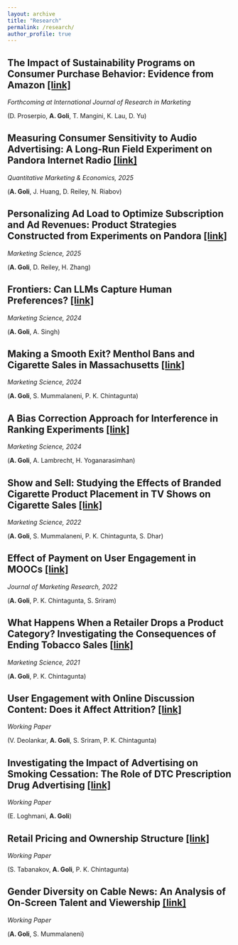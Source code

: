 ```yaml
---
layout: archive
title: "Research"
permalink: /research/
author_profile: true
---
```

The Impact of Sustainability Programs on Consumer Purchase Behavior: Evidence from Amazon [[link]](https://papers.ssrn.com/sol3/papers.cfm?abstract_id=5045830)  
-----  
*Forthcoming at International Journal of Research in Marketing*  

(D. Proserpio, **A. Goli**, T. Mangini, K. Lau, D. Yu)  

Measuring Consumer Sensitivity to Audio Advertising: A Long-Run Field Experiment on Pandora Internet Radio [[link]](https://papers.ssrn.com/sol3/papers.cfm?abstract_id=3166676)  
-----  
*Quantitative Marketing & Economics, 2025*  

(**A. Goli**, J. Huang, D. Reiley, N. Riabov)  

Personalizing Ad Load to Optimize Subscription and Ad Revenues: Product Strategies Constructed from Experiments on Pandora [[link]](https://papers.ssrn.com/sol3/papers.cfm?abstract_id=3874243)  
-----  
*Marketing Science, 2025*  

(**A. Goli**, D. Reiley, H. Zhang)  

Frontiers: Can LLMs Capture Human Preferences? [[link]](https://papers.ssrn.com/sol3/papers.cfm?abstract_id=4437617)  
-----  
*Marketing Science, 2024*  

(**A. Goli**, A. Singh)  

Making a Smooth Exit? Menthol Bans and Cigarette Sales in Massachusetts [[link]](https://papers.ssrn.com/sol3/papers.cfm?abstract_id=4169265)  
-----  
*Marketing Science, 2024*  

(**A. Goli**, S. Mummalaneni, P. K. Chintagunta)  

A Bias Correction Approach for Interference in Ranking Experiments [[link]](https://papers.ssrn.com/sol3/papers.cfm?abstract_id=4021266)  
-----  
*Marketing Science, 2024*  

(**A. Goli**, A. Lambrecht, H. Yoganarasimhan)  

Show and Sell: Studying the Effects of Branded Cigarette Product Placement in TV Shows on Cigarette Sales [[link]](https://papers.ssrn.com/sol3/papers.cfm?abstract_id=3871361)  
-----  
*Marketing Science, 2022*  

(**A. Goli**, S. Mummalaneni, P. K. Chintagunta, S. Dhar)  

Effect of Payment on User Engagement in MOOCs [[link]](https://papers.ssrn.com/sol3/papers.cfm?abstract_id=3414406)  
-----  
*Journal of Marketing Research, 2022*  

(**A. Goli**, P. K. Chintagunta, S. Sriram)  

What Happens When a Retailer Drops a Product Category? Investigating the Consequences of Ending Tobacco Sales [[link]](https://papers.ssrn.com/sol3/papers.cfm?abstract_id=3232580)  
-----  
*Marketing Science, 2021*  

(**A. Goli**, P. K. Chintagunta)  


User Engagement with Online Discussion Content: Does it Affect Attrition? [[link]](https://papers.ssrn.com/sol3/papers.cfm?abstract_id=4755183)  
-----  
*Working Paper*  

(V. Deolankar, **A. Goli**, S. Sriram, P. K. Chintagunta)  

Investigating the Impact of Advertising on Smoking Cessation: The Role of DTC Prescription Drug Advertising [[link]](https://papers.ssrn.com/sol3/papers.cfm?abstract_id=4775370)  
-----  
*Working Paper*  

(E. Loghmani, **A. Goli**)  

Retail Pricing and Ownership Structure [[link]](https://papers.ssrn.com/sol3/papers.cfm?abstract_id=4870276)  
-----  
*Working Paper*  

(S. Tabanakov, **A. Goli**, P. K. Chintagunta)  

Gender Diversity on Cable News: An Analysis of On-Screen Talent and Viewership [[link]](https://papers.ssrn.com/sol3/papers.cfm?abstract_id=4462592)  
-----  
*Working Paper*  

(**A. Goli**, S. Mummalaneni)  
